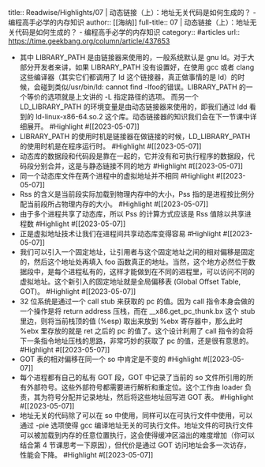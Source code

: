 title:: Readwise/Highlights/07 | 动态链接（上）：地址无关代码是如何生成的？ - 编程高手必学的内存知识
author:: [[海纳]]
full-title:: 07 | 动态链接（上）：地址无关代码是如何生成的？ - 编程高手必学的内存知识
category:: #articles
url:: https://time.geekbang.org/column/article/437653

- 其中 LIBRARY_PATH 是由链接器来使用的，一般系统默认是 gnu ld。对于大部分开发者来讲，如果 LIBRARY_PATH 没有设置好，在使用 gcc 或者 clang 这些编译器（其实它们都调用了 ld 这个链接器，真正做事情的是 ld）的时候，会碰到类似/usr/bin/ld: cannot find -lfoo的错误。LIBRARY_PATH 的一个等价的选项就是上文讲的 -L 指定路径的选项。
  而另一个 LD_LIBRARY_PATH 的环境变量是由动态链接器来使用的，即我们通过 ldd 看到的 ld-linux-x86-64.so.2 这个库。动态链接器的知识我们会在下一节课中详细展开。 #Highlight #[[2023-05-07]]
- LIBRARY_PATH 的使用时机是链接器在做链接的时候，LD_LIBRARY_PATH 的使用时机是在程序运行时。 #Highlight #[[2023-05-07]]
- 动态库的数据段和代码段是靠在一起的，它并没有和可执行程序的数据段，代码段分别合并，这是与静态链接不同的地方 #Highlight #[[2023-05-07]]
- 同一个动态库文件在两个进程中的虚拟地址并不相同 #Highlight #[[2023-05-07]]
- Rss 的含义是当前段实际加载到物理内存中的大小，Pss 指的是进程按比例分配当前段所占物理内存的大小。 #Highlight #[[2023-05-07]]
- 由于多个进程共享了动态库，所以 Pss 的计算方式应该是 Rss 值除以共享进程数 #Highlight #[[2023-05-07]]
- 正是虚拟地址技术让我们在进程间共享动态库变得容易 #Highlight #[[2023-05-07]]
- 我们可以引入一个固定地址，让引用者与这个固定地址之间的相对偏移是固定的，然后这个地址处再填入 foo 函数真正的地址。当然，这个地方必然位于数据段中，是每个进程私有的，这样才能做到在不同的进程里，可以访问不同的虚拟地址。这个新引入的固定地址就是全局偏移表 (Global Offset Table, GOT)。 #Highlight #[[2023-05-07]]
- 32 位系统是通过一个 call stub 来获取的 pc 的值。因为 call 指令本身会做的一个操作是将 return address 压栈，而在 __x86.get_pc_thunk.bx 这个 stub 里边，则将当前栈顶的值 (%esp) 取出来放到 %ebx 寄存器中，那么此时 %ebx 里存放的就是 ret 之后的 pc 的值了。这个设计利用了 call 指令的会将下一条指令地址压栈的思路，非常巧妙的获取了 pc 的值，还是很有意思的。 #Highlight #[[2023-05-07]]
- GOT 表的相对偏移在同一个 so 中肯定是不变的 #Highlight #[[2023-05-07]]
- 每个进程都有自己的私有 GOT 段，GOT 中记录了当前的 so 文件所引用的所有外部符号。这些外部符号都需要进行解析和重定位。这个工作由 loader 负责，其为符号分配并记录地址，然后将这些地址回写进 GOT 表。 #Highlight #[[2023-05-07]]
- 地址无关的代码除了可以在 so 中使用，同样可以在可执行文件中使用，可以通过 -pie 选项使得 gcc 编译地址无关的可执行文件。地址文件的可执行文件可以被加载到内存的任意位置执行，这会使得缓冲区溢出的难度增加（你可以结合第 4 节课思考一下原因），但代价是通过 GOT 访问地址会多一次访存，性能会下降。 #Highlight #[[2023-05-07]]